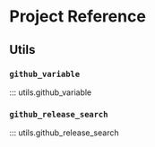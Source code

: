 # Project Reference

## Utils

### `github_variable`
::: utils.github_variable

### `github_release_search`
::: utils.github_release_search
